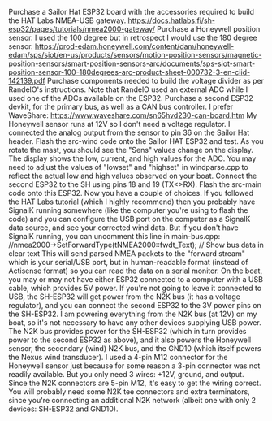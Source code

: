 Purchase a Sailor Hat ESP32 board with the accessories required to build the HAT Labs NMEA-USB gateway.
https://docs.hatlabs.fi/sh-esp32/pages/tutorials/nmea2000-gateway/
Purchase a Honeywell position sensor. I used the 100 degree but in retrospect I would use the 180 degree sensor.
https://prod-edam.honeywell.com/content/dam/honeywell-edam/sps/siot/en-us/products/sensors/motion-position-sensors/magnetic-position-sensors/smart-position-sensors-arc/documents/sps-siot-smart-position-sensor-100-180degrees-arc-product-sheet-000732-3-en-ciid-142139.pdf
Purchase components needed to build the voltage divider as per RandelO's instructions. Note that RandelO used an external ADC while I used one of the ADCs available on the ESP32.
Purchase a second ESP32 devkit, for the primary bus, as well as a CAN bus controller. I prefer WaveShare: https://www.waveshare.com/sn65hvd230-can-board.htm
My Honeywell sensor runs at 12V so I don't need a voltage regulator. I connected the analog output from the sensor to pin 36 on the Sailor Hat header.
Flash the src-wind code onto the Sailor HAT ESP32 and test. As you rotate the mast, you should see the "Sens" values change on the display. The display shows the low, current, and high values for the ADC. You may need to adjust the values of "lowset" and "highset" in windparse.cpp to reflect the actual low and high values observed on your boat.
Connect the second ESP32 to the SH using pins 18 and 19 (TX<>RX). Flash the src-main code onto this ESP32. Now you have a couple of choices. If you followed the HAT Labs tutorial (which I highly recommend) then you probably have SignalK running somewhere (like the computer you're using to flash the code) and you can configure the USB port on the computer as a SignalK data source, and see your corrected wind data. But if you don't have SignalK running, you can uncomment this line in main-bus.cpp:
  //nmea2000->SetForwardType(tNMEA2000::fwdt_Text); // Show bus data in clear text
This will send parsed NMEA packets to the "forward stream" which is your serial/USB port, but in human-readable format (instead of Actisense format) so you can read the data on a serial monitor.
On the boat, you may or may not have either ESP32 connected to a computer with a USB cable, which provides 5V power. If you're not going to leave it connected to USB, the SH-ESP32 will get power from the N2K bus (it has a voltage regulator), and you can connect the second ESP32 to the 3V power pins on the SH-ESP32.
I am powering everything from the N2K bus (at 12V) on my boat, so it's not necessary to have any other devices supplying USB power. The N2K bus provides power for the SH-ESP32 (which in turn provides power to the second ESP32 as above), and it also powers the Honeywell sensor, the secondary (wind) N2K bus, and the GND10 (which itself powers the Nexus wind transducer).
I used a 4-pin M12 connector for the Honeywell sensor just because for some reason a 3-pin connector was not readily available. But you only need 3 wires: +12V, ground, and output. Since the N2K connectors are 5-pin M12, it's easy to get the wiring correct.
You will probably need some N2K tee connectors and extra terminators, since you're connecting an additional N2K network (albeit one with only 2 devices: SH-ESP32 and GND10).